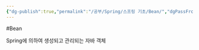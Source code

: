 ```yaml
---
{"dg-publish":true,"permalink":"/공부/Spring/스프링 기초/Bean/","dgPassFrontmatter":true}
---
```



#Bean

Spring에 의하여 생성되고 관리되는 자바 객체
